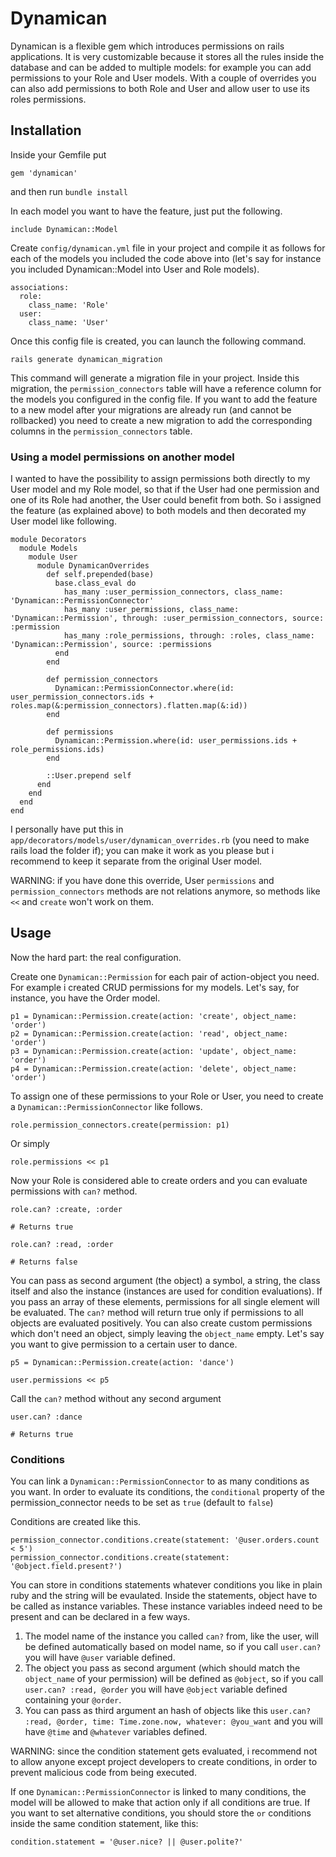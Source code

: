 # Dynamican
Dynamican is a flexible gem which introduces permissions on rails applications. It is very customizable because it stores all the rules inside the database and can be added to multiple models: for example you can add permissions to your Role and User models. With a couple of overrides you can also add permissions to both Role and User and allow user to use its roles permissions.

## Installation
Inside your Gemfile put

    gem 'dynamican'

and then run `bundle install`

In each model you want to have the feature, just put the following.

    include Dynamican::Model

Create `config/dynamican.yml` file in your project and compile it as follows for each of the models you included the code above into (let's say for instance you included Dynamican::Model into User and Role models).

    associations:
      role:
        class_name: 'Role'
      user:
        class_name: 'User'

Once this config file is created, you can launch the following command.

    rails generate dynamican_migration

This command will generate a migration file in your project. Inside this migration, the `permission_connectors` table will have a reference column for the models you configured in the config file. If you want to add the feature to a new model after your migrations are already run (and cannot be rollbacked) you need to create a new migration to add the corresponding columns in the `permission_connectors` table.

### Using a model permissions on another model

I wanted to have the possibility to assign permissions both directly to my User model and my Role model, so that if the User had one permission and one of its Role had another, the User could benefit from both. So i assigned the feature (as explained above) to both models and then decorated my User model like following.

    module Decorators
      module Models
        module User
          module DynamicanOverrides
            def self.prepended(base)
              base.class_eval do
                has_many :user_permission_connectors, class_name: 'Dynamican::PermissionConnector'
                has_many :user_permissions, class_name: 'Dynamican::Permission', through: :user_permission_connectors, source: :permission
                has_many :role_permissions, through: :roles, class_name: 'Dynamican::Permission', source: :permissions
              end
            end

            def permission_connectors
              Dynamican::PermissionConnector.where(id: user_permission_connectors.ids + roles.map(&:permission_connectors).flatten.map(&:id))
            end

            def permissions
              Dynamican::Permission.where(id: user_permissions.ids + role_permissions.ids)
            end

            ::User.prepend self
          end
        end
      end
    end

I personally have put this in `app/decorators/models/user/dynamican_overrides.rb` (you need to make rails load the folder if); you can make it work as you please but i recommend to keep it separate from the original User model.

WARNING: if you have done this override, User `permissions` and `permission_connectors` methods are not relations anymore, so methods like `<<` and `create` won't work on them.

## Usage

Now the hard part: the real configuration.

Create one `Dynamican::Permission` for each pair of action-object you need. For example i created CRUD permissions for my models. Let's say, for instance, you have the Order model.

    p1 = Dynamican::Permission.create(action: 'create', object_name: 'order')
    p2 = Dynamican::Permission.create(action: 'read', object_name: 'order')
    p3 = Dynamican::Permission.create(action: 'update', object_name: 'order')
    p4 = Dynamican::Permission.create(action: 'delete', object_name: 'order')

To assign one of these permissions to your Role or User, you need to create a `Dynamican::PermissionConnector` like follows.

    role.permission_connectors.create(permission: p1)

Or simply

    role.permissions << p1

Now your Role is considered able to create orders and you can evaluate permissions with `can?` method.

    role.can? :create, :order

    # Returns true

    role.can? :read, :order

    # Returns false

You can pass as second argument (the object) a symbol, a string, the class itself and also the instance (instances are used for condition evaluations).
If you pass an array of these elements, permissions for all single element will be evaluated. The `can?` method will return true only if permissions to all objects are evaluated positively.
You can also create custom permissions which don't need an object, simply leaving the `object_name` empty. Let's say you want to give permission to a certain user to dance.

    p5 = Dynamican::Permission.create(action: 'dance')

    user.permissions << p5

Call the `can?` method without any second argument

    user.can? :dance

    # Returns true


### Conditions

You can link a `Dynamican::PermissionConnector` to as many conditions as you want. In order to evaluate its conditions, the `conditional` property of the permission_connector needs to be set as `true` (default to `false`)

Conditions are created like this.

    permission_connector.conditions.create(statement: '@user.orders.count < 5')
    permission_connector.conditions.create(statement: '@object.field.present?')

You can store in conditions statements whatever conditions you like in plain ruby and the string will be evaulated. Inside the statements, object have to be called as instance variables. These instance variables indeed need to be present and can be declared in a few ways.

1. The model name of the instance you called `can?` from, like the user, will be defined automatically based on model name, so if you call `user.can?` you will have `@user` variable defined.
2. The object you pass as second argument (which should match the `object_name` of your permission) will be defined as `@object`, so if you call `user.can? :read, @order` you will have `@object` variable defined containing your `@order`.
3. You can pass as third argument an hash of objects like this `user.can? :read, @order, time: Time.zone.now, whatever: @you_want` and you will have `@time` and `@whatever` variables defined.

WARNING: since the condition statement gets evaluated, i recommend not to allow anyone except project developers to create conditions, in order to prevent malicious code from being executed.

If one `Dynamican::PermissionConnector` is linked to many conditions, the model will be allowed to make that action only if all conditions are true. If you want to set alternative conditions, you should store the `or` conditions inside the same condition statement, like this:

    condition.statement = '@user.nice? || @user.polite?'
